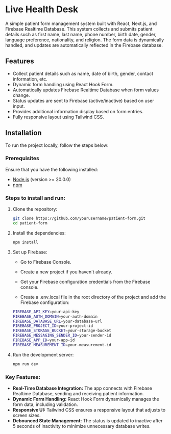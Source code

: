 # Live Health Desk

A simple patient form management system built with React, Next.js, and Firebase Realtime Database. This system collects and submits patient details such as first name, last name, phone number, birth date, gender, language preference, nationality, and religion. The form data is dynamically handled, and updates are automatically reflected in the Firebase database.

## Features

- Collect patient details such as name, date of birth, gender, contact information, etc.
- Dynamic form handling using React Hook Form.
- Automatically updates Firebase Realtime Database when form values change.
- Status updates are sent to Firebase (active/inactive) based on user input.
- Provides additional information display based on form entries.
- Fully responsive layout using Tailwind CSS.

## Installation

To run the project locally, follow the steps below:

### Prerequisites

Ensure that you have the following installed:

- [Node.js](https://nodejs.org/) (version >= 20.0.0)
- [npm](https://npmjs.com/)

### Steps to install and run:

1. Clone the repository:

   ```bash
   git clone https://github.com/yourusername/patient-form.git
   cd patient-form

2. Install the dependencies:

   ```bash
   npm install

3. Set up Firebase:

     - Go to Firebase Console.

     - Create a new project if you haven't already.

     - Get your Firebase configuration credentials from the Firebase console.

     - Create a .env.local file in the root directory of the project and add the Firebase configuration:

   ```bash
   FIREBASE_API_KEY=your-api-key
   FIREBASE_AUTH_DOMAIN=your-auth-domain
   FIREBASE_DATABASE_URL=your-database-url
   FIREBASE_PROJECT_ID=your-project-id
   FIREBASE_STORAGE_BUCKET=your-storage-bucket
   FIREBASE_MESSAGING_SENDER_ID=your-sender-id
   FIREBASE_APP_ID=your-app-id
   FIREBASE_MEASUREMENT_ID=your-measurement-id

5. Run the development server:

   ```bash
   npm run dev

### Key Features:

- **Real-Time Database Integration:** The app connects with Firebase Realtime Database, sending and receiving patient information.
- **Dynamic Form Handling:** React Hook Form dynamically manages the form data, including validation.
- **Responsive UI:** Tailwind CSS ensures a responsive layout that adjusts to screen sizes.
- **Debounced State Management:** The status is updated to inactive after 5 seconds of inactivity to minimize unnecessary database writes.
